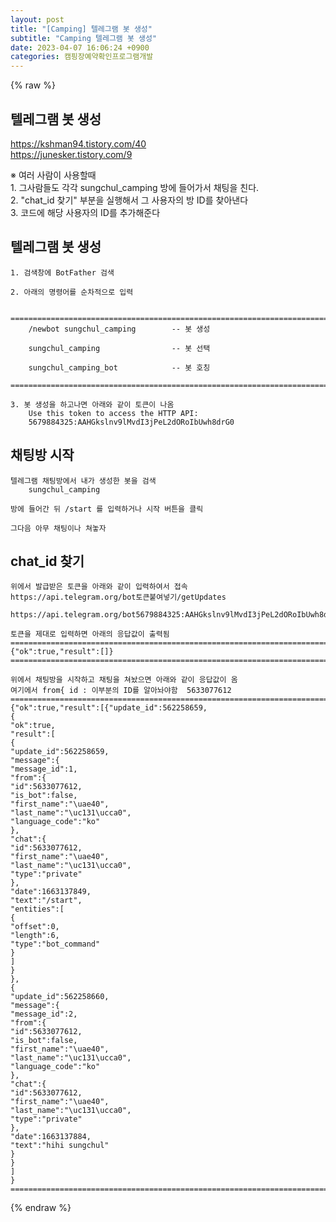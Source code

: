 ```yaml
---  
layout: post  
title: "[Camping] 텔레그램 봇 생성"  
subtitle: "Camping 텔레그램 봇 생성"  
date: 2023-04-07 16:06:24 +0900  
categories: 캠핑장예약확인프로그램개발  
---  
```

{% raw %}  
## 텔레그램 봇 생성  
https://kshman94.tistory.com/40  
https://junesker.tistory.com/9  
  
※ 여러 사람이 사용할때  
	1. 그사람들도 각각 sungchul_camping 방에 들어가서 채팅을 친다.  
	2. "chat_id 찾기" 부분을 실행해서 그 사용자의 방 ID를 찾아낸다  
	3. 코드에 해당 사용자의 ID를 추가해준다  
  
## 텔레그램 봇 생성  
  
	1. 검색창에 BotFather 검색  
  
	2. 아래의 명령어를 순차적으로 입력  
  
		=================================================================================================================  
		/newbot sungchul_camping		-- 봇 생성  
  
		sungchul_camping				-- 봇 선택  
  
		sungchul_camping_bot			-- 봇 호칭  
		=================================================================================================================  
  
	3. 봇 생성을 하고나면 아래와 같이 토큰이 나옴  
		Use this token to access the HTTP API:  
		5679884325:AAHGkslnv9lMvdI3jPeL2dORoIbUwh8drG0  
  
## 채팅방 시작  
  
	텔레그램 채팅방에서 내가 생성한 봇을 검색  
		sungchul_camping  
  
	방에 들어간 뒤 /start 를 입력하거나 시작 버튼을 클릭  
  
	그다음 아무 채팅이나 쳐놓자  
  
## chat_id 찾기  
	위에서 발급받은 토큰을 아래와 같이 입력하여서 접속  
	https://api.telegram.org/bot토큰붙여넣기/getUpdates  
  
	https://api.telegram.org/bot5679884325:AAHGkslnv9lMvdI3jPeL2dORoIbUwh8drG0/getUpdates  
  
	토큰을 제대로 입력하면 아래의 응답값이 출력됨  
	=================================================================================================================  
	{"ok":true,"result":[]}  
	=================================================================================================================  
  
	위에서 채팅방을 시작하고 채팅을 쳐놨으면 아래와 같이 응답값이 옴  
	여기에서 from{ id : 이부분의 ID를 알아놔야함  5633077612  
	================================================================================================================={"ok":true,"result":[{"update_id":562258659,  
	{  
	"ok":true,  
	"result":[  
	{  
	"update_id":562258659,  
	"message":{  
	"message_id":1,  
	"from":{  
	"id":5633077612,  
	"is_bot":false,  
	"first_name":"\uae40",  
	"last_name":"\uc131\ucca0",  
	"language_code":"ko"  
	},  
	"chat":{  
	"id":5633077612,  
	"first_name":"\uae40",  
	"last_name":"\uc131\ucca0",  
	"type":"private"  
	},  
	"date":1663137849,  
	"text":"/start",  
	"entities":[  
	{  
	"offset":0,  
	"length":6,  
	"type":"bot_command"  
	}  
	]  
	}  
	},  
	{  
	"update_id":562258660,  
	"message":{  
	"message_id":2,  
	"from":{  
	"id":5633077612,  
	"is_bot":false,  
	"first_name":"\uae40",  
	"last_name":"\uc131\ucca0",  
	"language_code":"ko"  
	},  
	"chat":{  
	"id":5633077612,  
	"first_name":"\uae40",  
	"last_name":"\uc131\ucca0",  
	"type":"private"  
	},  
	"date":1663137884,  
	"text":"hihi sungchul"  
	}  
	}  
	]  
	}  
	=================================================================================================================  
  
{% endraw %}